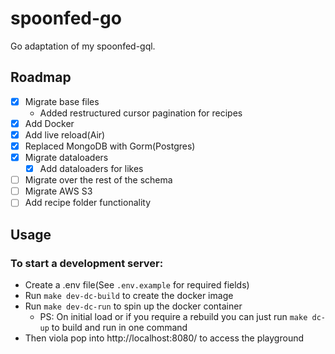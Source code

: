 # spoonfed-go

Go adaptation of my spoonfed-gql.

## Roadmap

- [x] Migrate base files
  - Added restructured cursor pagination for recipes
- [x] Add Docker
- [x] Add live reload(Air)
- [x] Replaced MongoDB with Gorm(Postgres)
- [x] Migrate dataloaders
  - [x] Add dataloaders for likes
- [ ] Migrate over the rest of the schema
- [ ] Migrate AWS S3
- [ ] Add recipe folder functionality

## Usage

### To start a development server:

- Create a .env file(See `.env.example` for required fields)
- Run `make dev-dc-build` to create the docker image
- Run `make dev-dc-run` to spin up the docker container
  - PS: On initial load or if you require a rebuild you can just run `make dc-up` to build and run in one command
- Then viola pop into http://localhost:8080/ to access the playground

